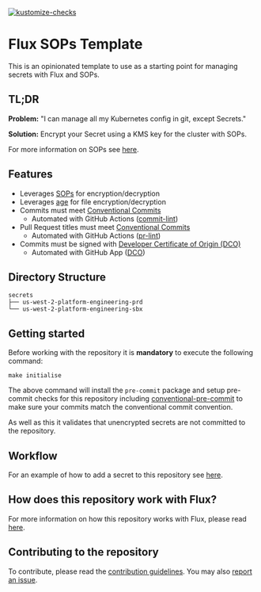 [![kustomize-checks](https://github.com/swade1987/flux2-kustomize-template/actions/workflows/kustomize-checks.yaml/badge.svg)](https://github.com/swade1987/flux2-kustomize-template/actions/workflows/kustomize-checks.yaml)

# Flux SOPs Template

This is an opinionated template to use as a starting point for managing secrets with Flux and SOPs.

## TL;DR

**Problem:** "I can manage all my Kubernetes config in git, except Secrets."

**Solution:** Encrypt your Secret using a KMS key for the cluster with SOPs.

For more information on SOPs see [here](https://github.com/getsops/sops).

## Features

- Leverages [SOPs](https://github.com/getsops/sops) for encryption/decryption
- Leverages [age](https://github.com/FiloSottile/age) for file encryption/decryption
- Commits must meet [Conventional Commits](https://www.conventionalcommits.org/en/v1.0.0/)
    - Automated with GitHub Actions ([commit-lint](https://github.com/conventional-changelog/commitlint/#what-is-commitlint))
- Pull Request titles must meet [Conventional Commits](https://www.conventionalcommits.org/en/v1.0.0/)
    - Automated with GitHub Actions ([pr-lint](https://github.com/amannn/action-semantic-pull-request))
- Commits must be signed with [Developer Certificate of Origin (DCO)](https://developercertificate.org/)
    - Automated with GitHub App ([DCO](https://github.com/apps/dco))

## Directory Structure

```
secrets
├── us-west-2-platform-engineering-prd
└── us-west-2-platform-engineering-sbx
```

## Getting started

Before working with the repository it is **mandatory** to execute the following command:

```
make initialise
```

The above command will install the `pre-commit` package and setup pre-commit checks for this repository including [conventional-pre-commit](https://github.com/compilerla/conventional-pre-commit) to make sure your commits match the conventional commit convention.

As well as this it validates that unencrypted secrets are not committed to the repository.

## Workflow

For an example of how to add a secret to this repository see [here](docs/usage.md).

## How does this repository work with Flux?

For more information on how this repository works with Flux, please read [here](docs/flux-integration.md).

## Contributing to the repository

To contribute, please read the [contribution guidelines](CONTRIBUTING.md). You may also [report an issue](https://github.com/swade1987/flux2-sops-template/issues/new/choose).
